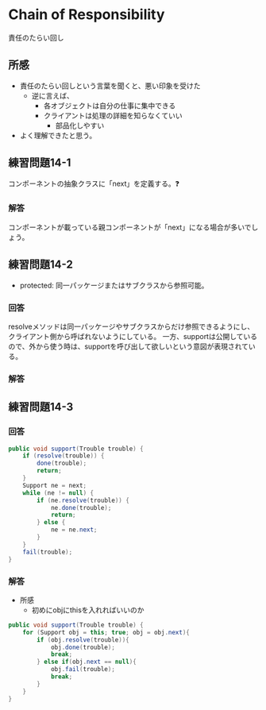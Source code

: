 # Chain of Responsibility

責任のたらい回し

## 所感

* 責任のたらい回しという言葉を聞くと、悪い印象を受けた
  * 逆に言えば、
    * 各オブジェクトは自分の仕事に集中できる
    * クライアントは処理の詳細を知らなくていい
      * 部品化しやすい
* よく理解できたと思う。

## 練習問題14-1

コンポーネントの抽象クラスに「next」を定義する。❓

### 解答

コンポーネントが載っている親コンポーネントが「next」になる場合が多いでしょう。

## 練習問題14-2

* protected: 同一パッケージまたはサブクラスから参照可能。

### 回答

resolveメソッドは同一パッケージやサブクラスからだけ参照できるようにし、クライアント側から呼ばれないようにしている。
一方、supportは公開しているので、外から使う時は、supportを呼び出して欲しいという意図が表現されている。

### 解答

## 練習問題14-3

### 回答

```java
public void support(Trouble trouble) {
    if (resolve(trouble)) {
        done(trouble);
        return;
    }
    Support ne = next;
    while (ne != null) {
        if (ne.resolve(trouble)) {
            ne.done(trouble);
            return;
        } else {
            ne = ne.next;
        }
    }
    fail(trouble);
}
```

### 解答

* 所感
  * 初めにobjにthisを入れればいいのか

```java
public void support(Trouble trouble) {
    for (Support obj = this; true; obj = obj.next){
        if (obj.resolve(trouble)){
            obj.done(trouble);
            break;
        } else if(obj.next == null){
            obj.fail(trouble);
            break;
        }
    }
}
```

